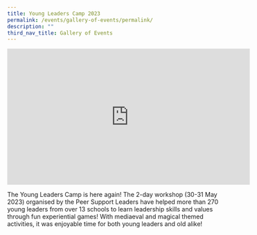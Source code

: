 ```yaml
---
title: Young Leaders Camp 2023
permalink: /events/gallery-of-events/permalink/
description: ""
third_nav_title: Gallery of Events
---
```

<iframe allowfullscreen="" allow="accelerometer; autoplay; clipboard-write; encrypted-media; gyroscope; picture-in-picture; web-share" frameborder="0" title="YouTube video player" src="https://www.youtube.com/embed/xJ5GornYt0Q" height="315" width="560"></iframe>

The Young Leaders Camp is here again! The 2-day workshop (30-31 May 2023) organised by the Peer Support Leaders have helped more than 270 young leaders from over 13 schools to learn leadership skills and values through fun experiential games! With mediaeval and magical themed activities, it was enjoyable time for both young leaders and old alike!